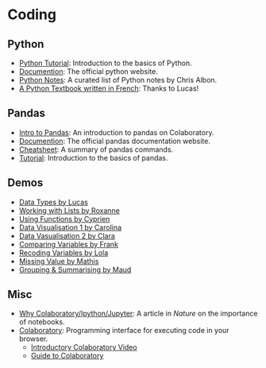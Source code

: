 # Coding

## Python
- [Python Tutorial](https://www.kaggle.com/learn/python): Introduction to the basics of Python.
- [Documention](https://www.python.org/): The official python website.
- [Python Notes](https://chrisalbon.com/): A curated list of Python notes by Chris Albon.
- [A Python Textbook written in French](https://python.sdv.univ-paris-diderot.fr/01_introduction/#19-autres-ressources): Thanks to Lucas!

## Pandas
- [Intro to Pandas](https://colab.research.google.com/notebooks/mlcc/intro_to_pandas.ipynb): An introduction to pandas on Colaboratory.
- [Documention](https://pandas.pydata.org/): The official pandas documentation website.
- [Cheatsheet](https://pandas.pydata.org/Pandas_Cheat_Sheet.pdf): A summary of pandas commands.
- [Tutorial](https://www.kaggle.com/learn/pandas): Introduction to the basics of pandas.

## Demos
- [Data Types by Lucas](https://colab.research.google.com/github/mickaeltemporao/itds/blob/main/materials/students-2021/demo-01-assignment.ipynb)
- [Working with Lists by Roxanne](https://colab.research.google.com/github/mickaeltemporao/itds/blob/main/materials/students-2021/demo-02-lists.ipynb)
- [Using Functions by Cyprien](https://colab.research.google.com/github/mickaeltemporao/itds/blob/main/materials/students-2021/demo-01-assignment.ipynb)
- [Data Visualisation 1 by Carolina](https://colab.research.google.com/github/mickaeltemporao/itds/blob/main/materials/students-2021/demo-04-visualisation.ipynb)
- [Data Vasualisation 2 by Clara](https://colab.research.google.com/github/mickaeltemporao/itds/blob/main/materials/students-2021/demo-05-viz-types.ipynb)
- [Comparing Variables by Frank](https://colab.research.google.com/github/mickaeltemporao/itds/blob/main/materials/students-2021/demo-06-comparing-variables.ipynb)
- [Recoding Variables by Lola](https://colab.research.google.com/github/mickaeltemporao/itds/blob/main/materials/students-2021/demo-07-recoding-variables.ipynb)
- [Missing Value by Mathis](https://colab.research.google.com/github/mickaeltemporao/itds/blob/main/materials/students-2021/demo-08-missing-values.ipynb)
- [Grouping & Summarising by Maud](https://colab.research.google.com/github/mickaeltemporao/itds/blob/main/materials/students-2021/demo-09-grouping-summarising.ipynb)

## Misc
- [Why Colaboratory/Ipython/Jupyter](https://www.nature.com/articles/d41586-018-07196-1): A article in *Nature* on the importance of notebooks.
- [Colaboratory](https://colab.research.google.com/notebooks/intro.ipynb): Programming interface for executing code in your browser.
    - [Introductory Colaboratory Video](https://www.youtube.com/watch?v=inN8seMm7UI)
    - [Guide to Colaboratory](https://colab.research.google.com/notebooks/basic_features_overview.ipynb)


